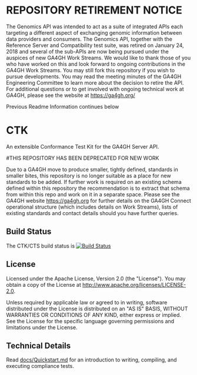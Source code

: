 
# REPOSITORY RETIREMENT NOTICE

The Genomics API was intended to act as a suite of integrated APIs each targeting a different aspect of exchanging genomic information between data providers and consumers. The Genomics API, together with the Reference Server and Compatibility test suite, was retired on January 24, 2018 and several of the sub-APIs are now being pursued under the auspices of new GA4GH Work Streams. We would like to thank those of you who have worked on this and look forward to ongoing contributions in the GA4GH Work Streams. You may still fork this repository if you wish to pursue developments. You may read the meeting minutes of the GA4GH Engineering Committee to learn more about the decision to retire the API. For additional questions or to get involved with ongoing technical work at GA4GH, please see the website at https://ga4gh.org/

Previous Readme Information continues below

# CTK
An extensible Conformance Test Kit for the GA4GH Server API. 

#THIS REPOSITORY HAS BEEN DEPRECATED FOR NEW WORK

Due to a GA4GH move to produce smaller, tightly defined, standards in smaller bites, this repository is no longer suitable as a place for new standards to be added. If further work is required on an existing schema defined within this repository the recommendation is to extract that schema from within this repo and work on it in a separate space. Please see the GA4GH website <https://ga4gh.org> for further details on the GA4GH Connect operational structure (which includes details on Work Streams), lists of existing standards and contact details should you have further queries. 

## Build Status

The CTK/CTS build status is [![Build Status](https://travis-ci.org/ga4gh/compliance.svg?branch=master)](https://travis-ci.org/ga4gh/compliance)

## License
Licensed under the Apache License, Version 2.0 (the "License").
You may obtain a copy of the License at http://www.apache.org/licenses/LICENSE-2.0.

Unless required by applicable law or agreed to in writing, software
distributed under the License is distributed on an "AS IS" BASIS,
WITHOUT WARRANTIES OR CONDITIONS OF ANY KIND, either express or implied.
See the License for the specific language governing permissions and
limitations under the License.

## Technical Details

Read [docs/Quickstart.md](docs/Quickstart.md) for an introduction to writing, compiling, and executing compliance tests.

